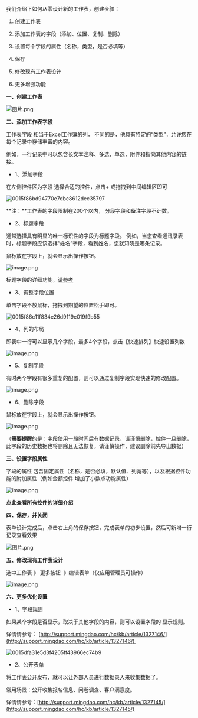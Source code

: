我们介绍下如何从零设计新的工作表，创建步骤：

1.  创建工作表  
    
2.  添加工作表的字段（添加、位置、复制、删除）
    
3.  设置每个字段的属性（名称，类型，是否必填等）
    
4.  保存
    
5.  修改现有工作表设计
    
6.  更多增强功能  
    
 
**一、创建工作表**

![图片.png](https://files.kf5.com/attachments/download/1343/7826011/0015e056ac4e0668bd2bdc73f91eeed/)


**二、添加工作表字段**

工作表字段 相当于Excel工作簿的列， 不同的是，他具有特定的“类型”，允许您在每个记录中存储丰富的内容。

例如，一行记录中可以包含长文本注释、多选，单选，附件和指向其他内容的链接。

* 1、添加字段

在左侧控件区为字段 选择合适的控件，点击+ 或拖拽到中间编辑区即可

![0015f86bd94770e7dbc8612dec35797](https://files.kf5.com/attachments/download/1343/10538475/0015f86bd94770e7dbc8612dec35797/)  

**注：**工作表的字段限制在200个以内， 分段字段和备注字段不计数。

* 2、标题字段

通常选择具有明显的唯一标识性的字段为标题字段。 例如，当您查看通讯录表时，标题字段应该选择“姓名”字段，看到姓名，您就知晓是哪条记录。  

鼠标放在字段上，就会显示出操作按钮。

![image.png](https://files.kf5.com/attachments/download/1343/10538562/0015f86beb16ab381e40e83a98df912/)

标题字段的详细功能，[请参考](http://support.mingdao.com/hc/kb/article/1308332/)

* 3、调整字段位置

单击字段不放鼠标，拖拽到期望的位置松手即可。

![0015f86c11f834e26d9119e019f9b55](https://files.kf5.com/attachments/download/1343/10538684/0015f86c11f834e26d9119e019f9b55/)

* 4、列的布局

即表中一行可以显示几个字段，最多4个字段，点击【快速排列】快速设置列数  

![image.png](https://files.kf5.com/attachments/download/1343/10538740/0015f86c22905b4697d3a678c43ad02/)

* 5、复制字段

有时两个字段有很多重复的配置，则可以通过复制字段实现快速的修改配置。

![image.png](https://files.kf5.com/attachments/download/1343/10538753/0015f86c27f955920af37c804dbf588/)

* 6、删除字段

鼠标放在字段上，就会显示出操作按钮。

![image.png](https://files.kf5.com/attachments/download/1343/10538781/0015f86c2e972c0629e41d5d1e2c64a/)

（**需要提醒**的是：字段使用一段时间后有数据记录，请谨慎删除，控件一旦删除，此字段的历史数据也将删除且无法恢复，请谨慎操作，建议删除前先导出数据）


**三、设置字段属性**

字段的属性 包含固定属性（名称，是否必填，默认值、列宽等），以及根据控件功能的附加属性（例如金额控件 增加了小数点功能属性）

![image.png](https://files.kf5.com/attachments/download/1343/10538808/0015f86c3377a93fc4e345233358583/)

[**点此查看所有控件的详细介绍**](http://support.mingdao.com/hc/kb/article/1167429/)


**四、保存，并关闭**

表单设计完成后，点击右上角的保存按钮，完成表单的初步设置，然后可新增一行记录查看效果

![图片.png](https://files.kf5.com/attachments/download/1343/7826157/0015e056fc04339ddb2090ac9c1cd2e/)


**五、修改现有工作表设计**

选中工作表 》 更多按钮  》编辑表单（仅应用管理员可操作）

![image.png](https://files.kf5.com/attachments/download/1343/10538925/0015f86c4aaab7348b4f9f4e8f27c3e/)


**六、更多优化设置**

* 1、字段规则

如果某个字段是否显示，取决于其他字段的内容，则可以设置字段的 显示规则。

详情请参考： [http://support.mingdao.com/hc/kb/article/1327146/](http://support.mingdao.com/hc/kb/article/1327146/)   

![0015dfa31e5d3f4205ff43966ec74b9](https://files.kf5.com/attachments/download/1343/7785725/0015dfa31e5d3f4205ff43966ec74b9/)

* 2、公开表单   

将工作表公开发布，就可以让外部人员进行数据录入来收集数据了。

常用场景：公开收集报名信息、问卷调查、客户满意度。

详情请参考：[http://support.mingdao.com/hc/kb/article/1327145/](http://support.mingdao.com/hc/kb/article/1327145/)